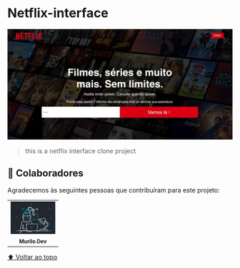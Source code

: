 # Netflix-interface
 

<img src="./img/interface.jpeg" alt="exemplo imagem">

> this is a netflix interface clone project

## 🤝 Colaboradores

Agradecemos às seguintes pessoas que contribuíram para este projeto:

<table>
  <tr>
    <td align="center">
      <a href="#">
        <img src="./img/DEV.jpeg" width="100px;" alt="Foto do Murilo Dev no GitHub"/><br>
        <sub>
          <b>Murilo Dev</b>
      </a>
    </td>
  </tr>
</table>

[⬆ Voltar ao topo](#nome-do-projeto)<br>
